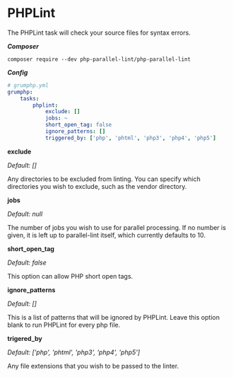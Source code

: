 # PHPLint

The PHPLint task will check your source files for syntax errors.

***Composer***

```
composer require --dev php-parallel-lint/php-parallel-lint
```

***Config***

```yaml
# grumphp.yml
grumphp:
    tasks:
        phplint:
            exclude: []
            jobs: ~
            short_open_tag: false
            ignore_patterns: []
            triggered_by: ['php', 'phtml', 'php3', 'php4', 'php5']
```
**exclude**

*Default: []*

Any directories to be excluded from linting. You can specify which
directories you wish to exclude, such as the vendor directory.

**jobs**

*Default: null*

The number of jobs you wish to use for parallel processing. If no number
is given, it is left up to parallel-lint itself, which currently
defaults to 10.

**short_open_tag**

*Default: false*

This option can allow PHP short open tags. 

**ignore_patterns**

*Default: []*

This is a list of patterns that will be ignored by PHPLint. Leave this option blank to run PHPLint for every php file.

**trigered_by**

*Default: ['php', 'phtml', 'php3', 'php4', 'php5']*

Any file extensions that you wish to be passed to the linter.
